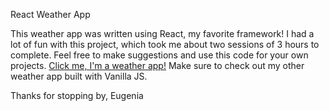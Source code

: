 React Weather App

This weather app was written using React, my favorite framework! I had a lot of fun with this project, which took me about two sessions of 3 hours to complete. Feel free to make suggestions and use this code for your own projects.
[Click me, I'm a weather app!](https://react-weather-app-eugeniabonocore.netlify.app/)
Make sure to check out my other weather app built with Vanilla JS.

Thanks for stopping by,
Eugenia

